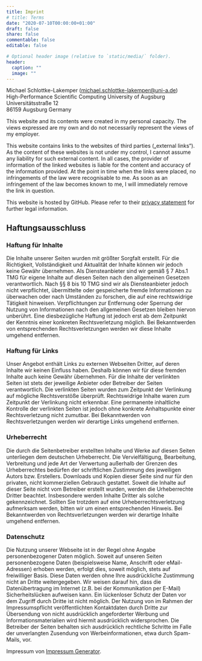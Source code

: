 ```yaml
---
title: Imprint
# title: Terms
date: "2020-07-10T00:00:00+01:00"
draft: false
share: false
commentable: false
editable: false

# Optional header image (relative to `static/media/` folder).
header:
  caption: ""
  image: ""
---
```


Michael Schlottke-Lakemper
([michael.schlottke-lakemper@uni-a.de](mailto:michael.schlottke-lakemper@uni-a.de))  
High-Performance Scientific Computing
University of Augsburg
Universitätsstraße 12  
86159 Augsburg
Germany

This website and its contents were created in my personal capacity. The views
expressed are my own and do not necessarily represent the views of my employer.

This website contains links to the websites of third parties („external links“).
As the content of these websites is not under my control, I cannot assume any
liability for such external content. In all cases, the provider of information
of the linked websites is liable for the content and accuracy of the information
provided. At the point in time when the links were placed, no infringements of
the law were recognisable to me. As soon as an infringement of the law becomes
known to me, I will immediately remove the link in question.

This website is hosted by GitHub. Please refer to their
[privacy statement](https://help.github.com/en/articles/github-privacy-statement)
for further legal information.

## Haftungsausschluss

### Haftung für Inhalte
Die Inhalte unserer Seiten wurden mit größter Sorgfalt erstellt. Für die
Richtigkeit, Vollständigkeit und Aktualität der Inhalte können wir jedoch keine
Gewähr übernehmen. Als Diensteanbieter sind wir gemäß § 7 Abs.1 TMG für eigene
Inhalte auf diesen Seiten nach den allgemeinen Gesetzen verantwortlich. Nach §§
8 bis 10 TMG sind wir als Diensteanbieter jedoch nicht verpflichtet,
übermittelte oder gespeicherte fremde Informationen zu überwachen oder nach
Umständen zu forschen, die auf eine rechtswidrige Tätigkeit hinweisen.
Verpflichtungen zur Entfernung oder Sperrung der Nutzung von Informationen
nach den allgemeinen Gesetzen bleiben hiervon unberührt. Eine diesbezügliche
Haftung ist jedoch erst ab dem Zeitpunkt der Kenntnis einer konkreten
Rechtsverletzung möglich. Bei Bekanntwerden von entsprechenden
Rechtsverletzungen werden wir diese Inhalte umgehend entfernen.

### Haftung für Links
Unser Angebot enthält Links zu externen Webseiten Dritter, auf deren Inhalte wir
keinen Einfluss haben. Deshalb können wir für diese fremden Inhalte auch keine
Gewähr übernehmen. Für die Inhalte der verlinkten Seiten ist stets der jeweilige
Anbieter oder Betreiber der Seiten verantwortlich. Die verlinkten Seiten wurden
zum Zeitpunkt der Verlinkung auf mögliche Rechtsverstöße überprüft.
Rechtswidrige Inhalte waren zum Zeitpunkt der Verlinkung nicht erkennbar. Eine
permanente inhaltliche Kontrolle der verlinkten Seiten ist jedoch ohne konkrete
Anhaltspunkte einer Rechtsverletzung nicht zumutbar. Bei Bekanntwerden von
Rechtsverletzungen werden wir derartige Links umgehend entfernen.

### Urheberrecht
Die durch die Seitenbetreiber erstellten Inhalte und Werke auf diesen Seiten
unterliegen dem deutschen Urheberrecht. Die Vervielfältigung, Bearbeitung,
Verbreitung und jede Art der Verwertung außerhalb der Grenzen des
Urheberrechtes bedürfen der schriftlichen Zustimmung des jeweiligen
Autors bzw. Erstellers. Downloads und Kopien dieser Seite sind nur
für den privaten, nicht kommerziellen Gebrauch gestattet. Soweit die
Inhalte auf dieser Seite nicht vom Betreiber erstellt wurden, werden
die Urheberrechte Dritter beachtet. Insbesondere werden Inhalte
Dritter als solche gekennzeichnet. Sollten Sie trotzdem auf eine
Urheberrechtsverletzung aufmerksam werden, bitten wir um einen
entsprechenden Hinweis. Bei Bekanntwerden von Rechtsverletzungen
werden wir derartige Inhalte umgehend entfernen.

### Datenschutz
Die Nutzung unserer Webseite ist in der Regel ohne Angabe personenbezogener
Daten möglich. Soweit auf unseren Seiten personenbezogene Daten (beispielsweise
Name, Anschrift oder eMail-Adressen) erhoben werden, erfolgt dies, soweit
möglich, stets auf freiwilliger Basis. Diese Daten werden ohne Ihre
ausdrückliche Zustimmung nicht an Dritte weitergegeben.  Wir weisen darauf hin,
dass die Datenübertragung im Internet (z.B. bei der Kommunikation per E-Mail)
Sicherheitslücken aufweisen kann. Ein lückenloser Schutz der Daten vor dem
Zugriff durch Dritte ist nicht möglich.  Der Nutzung von im Rahmen der
Impressumspflicht veröffentlichten Kontaktdaten durch Dritte zur Übersendung
von nicht ausdrücklich angeforderter Werbung und Informationsmaterialien wird
hiermit ausdrücklich widersprochen. Die Betreiber der Seiten behalten sich
ausdrücklich rechtliche Schritte im Falle der unverlangten Zusendung von
Werbeinformationen, etwa durch Spam-Mails, vor.

Impressum von [Impressum Generator](https://www.impressum-generator.de).

